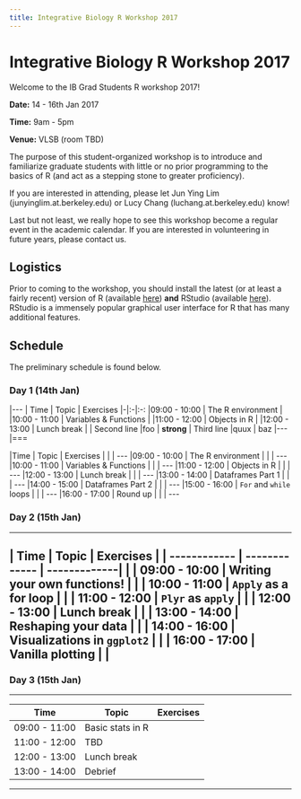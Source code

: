 ```yaml
---
title: Integrative Biology R Workshop 2017
---
```



# Integrative Biology R Workshop 2017

Welcome to the IB Grad Students R workshop 2017!

**Date:** 14 - 16th Jan 2017

**Time:** 9am - 5pm 

**Venue:** VLSB (room TBD) 

The purpose of this student-organized workshop is to introduce and familiarize graduate students with little or no prior programming to the basics of R (and act as a stepping stone to greater proficiency).

If you are interested in attending, please let Jun Ying Lim (junyinglim.at.berkeley.edu) or Lucy Chang (luchang.at.berkeley.edu) know!

Last but not least, we really hope to see this workshop become a regular event in the academic calendar. If you are interested in volunteering in future years, please contact us.

## Logistics
Prior to coming to the workshop, you should install the latest (or at least a fairly recent) version of R (available [here](https://cran.r-project.org/)) **and** RStudio (available [here](https://www.rstudio.com/products/rstudio/download/)). RStudio is a immensely popular graphical user interface for R that has many additional features.


## Schedule
The preliminary schedule is found below.





### Day 1 (14th Jan)
|---
| Time | Topic | Exercises 
|-|:-|:-:
|09:00 - 10:00 | The R environment | 
|10:00 - 11:00 | Variables & Functions |
|11:00 - 12:00 | Objects in R |
|12:00 - 13:00 | Lunch break |
| Second line |foo | **strong** 
| Third line |quux | baz 
|---
|===



|Time | Topic | Exercises | |
| ---
|09:00 - 10:00 | The R environment | |
| ---
|10:00 - 11:00 | Variables & Functions | |
| ---
|11:00 - 12:00 | Objects in R | |
| ---
|12:00 - 13:00 | Lunch break | |
| ---
|13:00 - 14:00 | Dataframes Part 1 | |
| ---
|14:00 - 15:00 | Dataframes Part 2 | |
| ---
|15:00 - 16:00 | `For` and `while` loops | |
| ---
|16:00 - 17:00 | Round up | |
| ---

### Day 2 (15th Jan)
---
| Time | Topic | Exercises |
| ------------ | ------------- | -------------| |
| 09:00 - 10:00 | Writing your own functions! | |
| 10:00 - 11:00 | `Apply` as a for loop | |
| 11:00 - 12:00 | `Plyr` as `apply` | |
| 12:00 - 13:00 | Lunch break | |
| 13:00 - 14:00 | Reshaping your data | |
| 14:00 - 16:00 | Visualizations in `ggplot2` | |
| 16:00 - 17:00 | Vanilla plotting | |
---

### Day 3 (15th Jan)
---
| Time | Topic | Exercises |
| ------------ | ------------- | ------------- |
| 09:00 - 11:00 | Basic stats in R |  |
| 11:00 - 12:00 | TBD | |
| 12:00 - 13:00 | Lunch break | |
| 13:00 - 14:00 | Debrief | |
---
